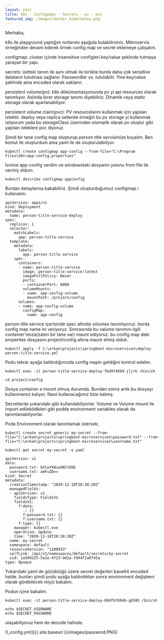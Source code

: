 ```yaml
---
layout: post
title: k8s - Configmaps - Secrets - pv - pvc
featured_img: /images/docker_kubernetes.png
---
```


Merhaba,


k8s ile playground yaptığım notlarımı aşağıda bulabilirsiniz. Mikroservis örneğinden devam ederek örnek config map ve secret eklemeye çalışalım.

configmap: cluster içinde insensitive configleri key/value şeklinde tutmaya yarayan bir yapı.

secrets: üstteki tanım ile aynı olmak ile birlikte burda daha çok sensitive dataların tutulması sağlanır. Passwordler vs. tutulabilir. Yine key/value şeklinde ama encoded olarak saklanır.

persistent volume(pv): k8s dökümantasyonunda pv yi api resources olarak tanımlıyor. Aslında birer storage tanımı diyebiliriz. Dinamik veya static storage olarak ayarlanabiliyor.

persistent volume claim(pvc): PV resourcelarını kullanmak için yapılan istektir. deploy veya replica setlerde örneğin bu pv storage yi kullanmak istiyorum yada bu storageClass üzerinden otomatik olarak pv oluştur gibi yapılan isteklere pvc diyoruz.


Şimdi bir tane config map oluşturup person title servisimize koyalım. Ben komut ile oluşturdum ama yaml ile de oluşturulabiliyor.


	kubectl create configmap app-config --from-file="C:\Program Files\k8s\app-config.properties" 
	

İsmine app-config verdim ve windowstaki dosyanın yolunu from file ile vermiş oldum.


	kubectl describe configmap appconfig
	
	
Burdan detaylarına bakabiliriz. Şimdi oluşturduğumuz configmap i kullanalım.



	apiVersion: apps/v1
	kind: Deployment
	metadata:
	  name: person-title-service-deploy
	spec:
	  replicas: 1
	  selector:
		matchLabels:
		  app: person-title-service
	  template:
		metadata:
		  labels: 
			app: person-title-service
		spec: 
		  containers:
		  - name: person-title-service
			image: person-title-service:latest
			imagePullPolicy: Never
			ports:
			- containerPort: 8080
			volumeMounts:
			- name: app-config-volume 
			  mountPath: /project/config
		  volumes:
		  - name: app-config-volume
			configMap:
			  name: app-config


person title service içerisinde spec altında volumes tanımlıyoruz. burda config map name ini veriyoruz. Sonrasında bu valume tanımını ilgili container'ımıza(zaten bir tane var) maunt ediyoruz. bu config map deki properties dosyasını project/config altına maunt etmiş olduk.


	kubectl apply -f C:\erkan\projects\springboot-microservices\deploy-person-title-service.yml 


Podu tekrar ayağa kaldırdığımızda config mapin geldiğini kontrol edelim.

	kubectl exec -it person-title-service-deploy-fbd9f45b9-jljrb /bin/sh
	
	cd project/config

Dosya container a mount olmuş durumda. Bundan sonra artık bu dosyayı kullanmamız kalıyor. Nasıl kullanacağımız bize kalmış.

Secretlarda yukarıdaki gibi kullanılabiliyorlar. Volume ve Volume mount ile import edilebildikleri gibi podda environment variables olarak da tanımlanabiliyorlar.

Poda Environment olarak tanımlamak istersek;

	kubectl create secret generic my-secret --from-file="C:\erkan\projects\springboot-microservices\password.txt" --from-file="C:\erkan\projects\springboot-microservices\username.txt" 

	kubectl get secret my-secret -o yaml

	apiVersion: v1
	data:
	  password.txt: bXlwYXNzaXNlYXN5
	  username.txt: amFuZQ==
	kind: Secret
	metadata:
	  creationTimestamp: "2020-12-18T20:38:20Z"
	  managedFields:
	  - apiVersion: v1
		fieldsType: FieldsV1
		fieldsV1:
		  f:data:
			.: {}
			f:password.txt: {}
			f:username.txt: {}
		  f:type: {}
		manager: kubectl.exe
		operation: Update
		time: "2020-12-18T20:38:20Z"
	  name: my-secret
	  namespace: default
	  resourceVersion: "1200933"
	  selfLink: /api/v1/namespaces/default/secrets/my-secret
	  uid: 1a599225-5a1e-4723-9d2a-fd44f2a0745a
	type: Opaque


Yukarıdaki yaml de gözüktüğü üzere secret değerleri base64 encoded halde. bunları şimdi podu ayağa kaldırdıktan sonra environment değişkeni olarak görebilecek miyiz bakalım.

Podun içine bakalım.
	
	kubectl exec -it person-title-service-deploy-69dfb7694b-gb58h /bin/sh

	echo $SECRET_USERNAME
	echo $SECRET_PASSWORD

ulaşabiliyoruz hem de decode halinde.

![_config.yml]({{ site.baseurl }}/images/password.PNG)




